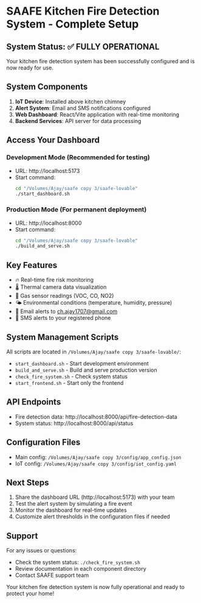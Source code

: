 # SAAFE Kitchen Fire Detection System - Complete Setup

## System Status: ✅ FULLY OPERATIONAL

Your kitchen fire detection system has been successfully configured and is now ready for use.

## System Components

1. **IoT Device**: Installed above kitchen chimney
2. **Alert System**: Email and SMS notifications configured
3. **Web Dashboard**: React/Vite application with real-time monitoring
4. **Backend Services**: API server for data processing

## Access Your Dashboard

### Development Mode (Recommended for testing)
- URL: http://localhost:5173
- Start command: 
  ```bash
  cd "/Volumes/Ajay/saafe copy 3/saafe-lovable"
  ./start_dashboard.sh
  ```

### Production Mode (For permanent deployment)
- URL: http://localhost:8000
- Start command:
  ```bash
  cd "/Volumes/Ajay/saafe copy 3/saafe-lovable"
  ./build_and_serve.sh
  ```

## Key Features

- 🔥 Real-time fire risk monitoring
- 🌡️ Thermal camera data visualization
- 🧪 Gas sensor readings (VOC, CO, NO2)
- 🌤️ Environmental conditions (temperature, humidity, pressure)
- 📧 Email alerts to ch.ajay1707@gmail.com
- 📱 SMS alerts to your registered phone

## System Management Scripts

All scripts are located in `/Volumes/Ajay/saafe copy 3/saafe-lovable/`:

- `start_dashboard.sh` - Start development environment
- `build_and_serve.sh` - Build and serve production version
- `check_fire_system.sh` - Check system status
- `start_frontend.sh` - Start only the frontend

## API Endpoints

- Fire detection data: http://localhost:8000/api/fire-detection-data
- System status: http://localhost:8000/api/status

## Configuration Files

- Main config: `/Volumes/Ajay/saafe copy 3/config/app_config.json`
- IoT config: `/Volumes/Ajay/saafe copy 3/config/iot_config.yaml`

## Next Steps

1. Share the dashboard URL (http://localhost:5173) with your team
2. Test the alert system by simulating a fire event
3. Monitor the dashboard for real-time updates
4. Customize alert thresholds in the configuration files if needed

## Support

For any issues or questions:
- Check the system status: `./check_fire_system.sh`
- Review documentation in each component directory
- Contact SAAFE support team

Your kitchen fire detection system is now fully operational and ready to protect your home!